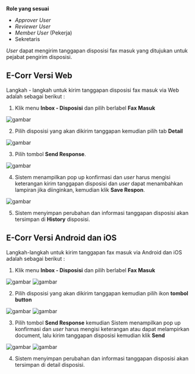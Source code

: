 **Role yang sesuai**

- *Approver User*
- *Reviewer User*
- *Member User* (Pekerja)
- Sekretaris

*User* dapat mengirim tanggapan disposisi fax masuk yang ditujukan untuk pejabat pengirim disposisi.

## **E-Corr Versi Web**

Langkah - langkah untuk kirim tanggapan disposisi fax masuk via Web adalah sebagai berikut :

1. Klik menu **Inbox - Disposisi** dan pilih berlabel **Fax Masuk**

![gambar](FaxMasuk/FM_WEB/Customdispo01.png)  

2. Pilih disposisi yang akan dikirim tanggapan kemudian pilih tab **Detail**
   
![gambar](FaxMasuk/FM_WEB/Customdispo02.png)  


3. Pilih tombol **Send Response**.

![gambar](FaxMasuk/FM_WEB/Customdispo10.png)  


4. Sistem menampilkan pop up konfirmasi dan *user* harus mengisi keterangan kirim tanggapan disposisi dan *user* dapat menambahkan lampiran jika diinginkan, kemudian klik **Save Respon**.
   
![gambar](FaxMasuk/FM_WEB/02TanggapanFM04.png) 

5. Sistem menyimpan perubahan dan informasi tanggapan disposisi akan tersimpan di **History** disposisi.


## **E-Corr Versi Android dan iOS**

Langkah-langkah untuk kirim tanggapan fax masuk via Android dan iOS adalah sebagai berikut :

1. Klik menu **Inbox - Disposisi** dan pilih berlabel **Fax Masuk**

![gambar](FaxMasuk/FM_Android/tanggapdisposisi/02A01.png) ![gambar](FaxMasuk/FM_Android/tanggapdisposisi/02A02.png)

2. Pilih disposisi yang akan dikirim tanggapan kemudian pilih ikon **tombol button**

![gambar](FaxMasuk/FM_Android/tanggapdisposisi/02A03.png) ![gambar](FaxMasuk/FM_Android/tanggapdisposisi/02A04.PNG)

3. Pilih tombol **Send Response** kemudian Sistem menampilkan pop up konfirmasi dan _user_ harus mengisi keterangan atau dapat melampirkan document, lalu kirim tanggapan disposisi kemudian klik **Send**

![gambar](FaxMasuk/FM_Android/tanggapdisposisi/02A05.PNG) ![gambar](FaxMasuk/FM_Android/tanggapdisposisi/02A06.PNG)

4. Sistem menyimpan perubahan dan informasi tanggapan disposisi akan tersimpan di detail disposisi.

